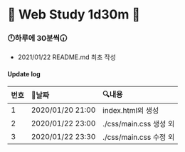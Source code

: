 # 📖 Web Study 1d30m 📖
### 🕛하루에 30분씩🕡

- 2021/01/22 README.md 최초 작성

#### Update log
|번호|📃날짜|🔍내용|
|:-|:----|:--------|
|1|2020/01/20 21:00|index.html외 생성|
|2|2020/01/22 23:00|./css/main.css 생성 외|
|3|2020/01/22 23:30|./css/main.css 수정 외|

